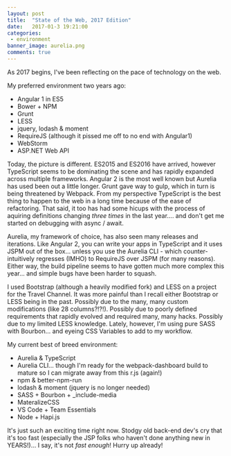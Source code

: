 ```yaml
---
layout: post
title:  "State of the Web, 2017 Edition"
date:   2017-01-3 19:21:00
categories:
 - environment
banner_image: aurelia.png
comments: true
---
```

As 2017 begins, I've been reflecting on the pace of technology on the web.

My preferred environment two years ago:<br/>
 - Angular 1 in ES5<br/>
 - Bower + NPM<br/>
 - Grunt<br/>
 - LESS<br/>
 - jquery, lodash & moment<br/>
 - RequireJS (although it pissed me off to no end with Angular1)<br/>
 - WebStorm<br/>
 - ASP.NET Web API<br/>

Today, the picture is different. ES2015 and ES2016 have arrived, however TypeScript seems to be dominating the scene and has rapidly expanded across multiple frameworks. Angular 2 is the most well known but Aurelia has used been out a little longer. Grunt gave way to gulp, which in turn is being threatened by Webpack. From my perspective TypeScript is the best thing to happen to the web in a long time because of the ease of refactoring. That said, it too has had some hicups with the process of aquiring definitions changing _three times_ in the last year.... and don't get me started on debugging with async / await.

Aurelia, my framework of choice, has also seen many releases and iterations. Like Angular 2, you can write your apps in TypeScript and it uses JSPM out of the box... unless you use the Aurelia CLI - which counter-intuitively regresses (IMHO) to RequireJS over JSPM (for many reasons). Either way, the build pipeline seems to have gotten much more complex this year... and simple bugs have been harder to squash.

I used Bootstrap (although a heavily modified fork) and LESS on a project for the Travel Channel. It was more painful than I recall either Bootstrap or LESS being in the past. Possibly due to the many, many custom modifications (like 28 columns?!?!). Possibly due to poorly defined requirements that rapidly evolved and required many, many hacks. Possibly due to my limited LESS knowledge. Lately, however, I'm using pure SASS with Bourbon... and eyeing CSS Variables to add to my workflow.

My current best of breed environment:<br/>
 - Aurelia & TypeScript<br/>
 - Aurelia CLI... though I'm ready for the webpack-dashboard build to mature so I can migrate away from this r.js (again!)<br/>
 - npm & better-npm-run<br/>
 - lodash & moment (jquery is no longer needed)<br/>
 - SASS + Bourbon + \_include-media<br/>
 - MateralizeCSS<br/>
 - VS Code + Team Essentials<br/>
 - Node + Hapi.js<br/>

It's just such an exciting time right now. Stodgy old back-end dev's cry that it's too fast (especially the JSP folks who haven't done anything new in YEARS!)... I say, it's not _fast enough_! Hurry up already!
